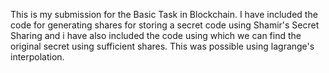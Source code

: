 This is my submission for the Basic Task in Blockchain.
I have included the code for generating shares for storing a secret code using Shamir's Secret Sharing and i have also included the code using which we can find the original secret using sufficient shares. This was possible using lagrange's interpolation.
